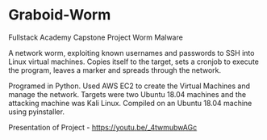 # Graboid-Worm
Fullstack Academy Capstone Project
Worm Malware

A network worm, exploiting known usernames and passwords to SSH into Linux virtual machines. Copies itself to the target, sets a cronjob to execute the program, leaves a marker and spreads through the network.

Programed in Python. Used AWS EC2 to create the Virtual Machines and manage the network. Targets were two Ubuntu 18.04 machines and the attacking machine was Kali Linux. Compiled on an Ubuntu 18.04 machine using pyinstaller. 

Presentation of Project - https://youtu.be/_4twmubwAGc
